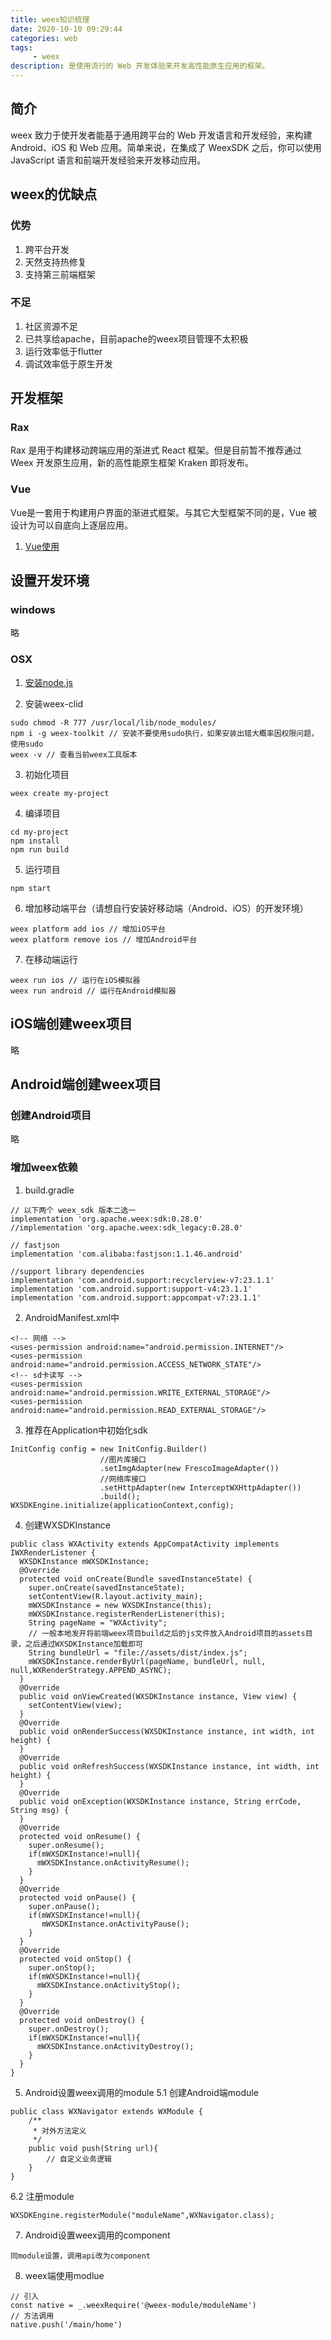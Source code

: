 ```yaml
---
title: weex知识梳理
date: 2020-10-10 09:29:44
categories: web
tags:
     - weex
description: 是使用流行的 Web 开发体验来开发高性能原生应用的框架。
---
```


## 简介

weex 致力于使开发者能基于通用跨平台的 Web 开发语言和开发经验，来构建 Android、iOS 和 Web 应用。简单来说，在集成了 WeexSDK 之后，你可以使用 JavaScript 语言和前端开发经验来开发移动应用。

## weex的优缺点

### 优势
1. 跨平台开发
2. 天然支持热修复
3. 支持第三前端框架

### 不足
1. 社区资源不足
2. 已共享给apache，目前apache的weex项目管理不太积极
3. 运行效率低于flutter
4. 调试效率低于原生开发

## 开发框架
### Rax
Rax 是用于构建移动跨端应用的渐进式 React 框架。但是目前暂不推荐通过 Weex 开发原生应用，新的高性能原生框架 Kraken 即将发布。

### Vue
Vue是一套用于构建用户界面的渐进式框架。与其它大型框架不同的是，Vue 被设计为可以自底向上逐层应用。
1. [Vue使用](/web/vue使用梳理)

## 设置开发环境
### windows
略

### OSX
1. [安装node.js](https://nodejs.org/en/download/)

2. 安装weex-clid
```
sudo chmod -R 777 /usr/local/lib/node_modules/
npm i -g weex-toolkit // 安装不要使用sudo执行，如果安装出错大概率因权限问题，使用sudo
weex -v // 查看当前weex工具版本
```

3. 初始化项目
```
weex create my-project
```

4. 编译项目
```
cd my-project
npm install
npm run build
```

5. 运行项目
```
npm start
```

6. 增加移动端平台（请想自行安装好移动端（Android、iOS）的开发环境）
```
weex platform add ios // 增加iOS平台
weex platform remove ios // 增加Android平台
```

7. 在移动端运行
```
weex run ios // 运行在iOS模拟器
weex run android // 运行在Android模拟器
```

## iOS端创建weex项目
略

## Android端创建weex项目
### 创建Android项目
略

### 增加weex依赖
1. build.gradle
```
// 以下两个 weex_sdk 版本二选一
implementation 'org.apache.weex:sdk:0.28.0'
//implementation 'org.apache.weex:sdk_legacy:0.28.0'

// fastjson
implementation 'com.alibaba:fastjson:1.1.46.android'

//support library dependencies
implementation 'com.android.support:recyclerview-v7:23.1.1'
implementation 'com.android.support:support-v4:23.1.1'
implementation 'com.android.support:appcompat-v7:23.1.1'
```

2. AndroidManifest.xml中
```
<!-- 网络 -->
<uses-permission android:name="android.permission.INTERNET"/>
<uses-permission android:name="android.permission.ACCESS_NETWORK_STATE"/>
<!-- sd卡读写 -->
<uses-permission android:name="android.permission.WRITE_EXTERNAL_STORAGE"/>
<uses-permission android:name="android.permission.READ_EXTERNAL_STORAGE"/>
```

3. 推荐在Application中初始化sdk
```
InitConfig config = new InitConfig.Builder()
					//图片库接口
    				.setImgAdapter(new FrescoImageAdapter())
    				//网络库接口
    				.setHttpAdapter(new InterceptWXHttpAdapter())
    				.build();
WXSDKEngine.initialize(applicationContext,config);
```

4. 创建WXSDKInstance
```
public class WXActivity extends AppCompatActivity implements IWXRenderListener {
  WXSDKInstance mWXSDKInstance;
  @Override
  protected void onCreate(Bundle savedInstanceState) {
    super.onCreate(savedInstanceState);
    setContentView(R.layout.activity_main);
    mWXSDKInstance = new WXSDKInstance(this);
    mWXSDKInstance.registerRenderListener(this);
    String pageName = "WXActivity";
    // 一般本地发开将前端weex项目build之后的js文件放入Android项目的assets目录，之后通过WXSDKInstance加载即可
    String bundleUrl = "file://assets/dist/index.js";
    mWXSDKInstance.renderByUrl(pageName, bundleUrl, null, null,WXRenderStrategy.APPEND_ASYNC);
  }
  @Override
  public void onViewCreated(WXSDKInstance instance, View view) {
    setContentView(view);
  }
  @Override
  public void onRenderSuccess(WXSDKInstance instance, int width, int height) {
  }
  @Override
  public void onRefreshSuccess(WXSDKInstance instance, int width, int height) {
  }
  @Override
  public void onException(WXSDKInstance instance, String errCode, String msg) {
  }
  @Override
  protected void onResume() {
    super.onResume();
    if(mWXSDKInstance!=null){
      mWXSDKInstance.onActivityResume();
    }
  }
  @Override
  protected void onPause() {
    super.onPause();
    if(mWXSDKInstance!=null){
       mWXSDKInstance.onActivityPause();
    }
  }
  @Override
  protected void onStop() {
    super.onStop();
    if(mWXSDKInstance!=null){
      mWXSDKInstance.onActivityStop();
    }
  }
  @Override
  protected void onDestroy() {
    super.onDestroy();
    if(mWXSDKInstance!=null){
      mWXSDKInstance.onActivityDestroy();
    }
  }
}
```

5. Android设置weex调用的module
5.1 创建Android端module
```
public class WXNavigator extends WXModule {
    /**
     * 对外方法定义
     */
    public void push(String url){
        // 自定义业务逻辑
    }
}
```

6.2 注册module
```
WXSDKEngine.registerModule("moduleName",WXNavigator.class);
```

7. Android设置weex调用的component
```
同module设置，调用api改为component
```

8. weex端使用modlue
```
// 引入
const native = _.weexRequire('@weex-module/moduleName')
// 方法调用
native.push('/main/home')
```


